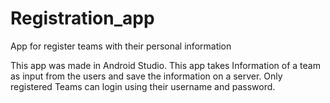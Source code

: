 # Registration_app
App for register teams with their personal information

This app was made in Android Studio. This app takes Information of a team as input from the users and save the information on a server.
Only registered Teams can login using their username and password.
